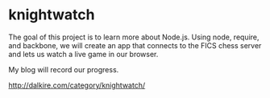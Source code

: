 # knightwatch

The goal of this project is to learn more about Node.js. Using node, require, and backbone, we will create an app that connects to the FICS chess server and lets us watch a live game in our browser.

My blog will record our progress.

http://dalkire.com/category/knightwatch/
